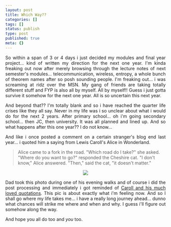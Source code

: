 ```yaml
---
layout: post
title: Which Way??
categories: []
tags: []
status: publish
type: post
published: true
meta: {}
---
```

<p align="justify">So within a span of 3 or 4 days i just decided my modules and final year project... kind of written my direction for the next one year. I'm kinda freaking out now after merely browsing through the lecture notes of next semester's modules... telecommunication, wireless, entropy, a whole bunch of theorem names after so posh sounding people. I'm freaking out... i was screaming at ridz over the MSN. My gang of friends are taking totally different stuff and FYP is also all by myself. All by myself!! Guess i just gotta survive it somehow for the next one year. All is so uncertain this next year.</p>
<p align="justify">And beyond that?? I'm totally blank and so i have reached the quarter life crises like they all say. Never in my life was i so unclear about what i would do for the next 2 years. After primary school... oh i'm going secondary school... then JC, then university. It was all planned and lined up. And so what happens after this one year?? I do not know...</p>
<p align="justify">And like i once posted a comment on a certain stranger's blog end last year... i quoted him a saying from Lewis Caroll's Alice in Wonderland.</p>

<blockquote>Alice came to a fork in the road. "Which road do I take?" she asked.
"Where do you want to go?" responded the Cheshire cat.
"I don't know," Alice answered.
"Then," said the cat, "it doesn't matter."</blockquote>
<p align="center"><img src="http://static.flickr.com/65/198665891_20426252d3.jpg" /></p>
<p align="justify">Dad took this photo during one of his evening walks and of course i did the post processing and immediately i got reminded of <a target="_blank" href="http://ww.thinkexist.com/quotes/lewis_carroll/" title="Quotations by Lewis Caroll">Caroll and his much loved quotations</a>. This pic is about exactly what i'm feeling now. And so I shall go where my life takes me... i have a really long journey ahead... dunno what chances will strike me where and when and why. I guess i'll figure out somehow along the way.</p>
And hope you all do too and <em>you</em> too.
